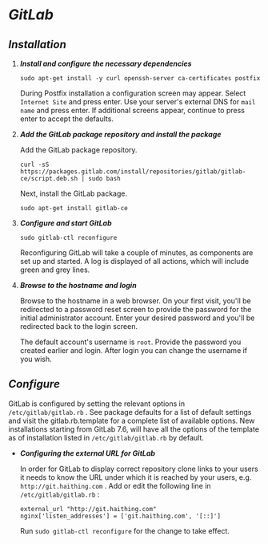# *GitLab*

## *Installation*

1. ***Install and configure the necessary dependencies***

    ```
    sudo apt-get install -y curl openssh-server ca-certificates postfix
    ```
    During Postfix installation a configuration screen may appear. Select `Internet Site` and press enter. Use your server's external DNS for `mail name` and press enter. If additional screens appear, continue to press enter to accept the defaults.

1. ***Add the GitLab package repository and install the package***

    Add the GitLab package repository.
    ```
    curl -sS https://packages.gitlab.com/install/repositories/gitlab/gitlab-ce/script.deb.sh | sudo bash
    ```
    Next, install the GitLab package.
    ```
    sudo apt-get install gitlab-ce
    ```

1. ***Configure and start GitLab***

    ```
    sudo gitlab-ctl reconfigure
    ```
    Reconfiguring GitLab will take a couple of minutes, as components are set up and started. A log is displayed of all actions, which will include green and grey lines.

1. ***Browse to the hostname and login***

    Browse to the hostname in a web browser. On your first visit, you'll be redirected to a password reset screen to provide the password for the initial administrator account. Enter your desired password and you'll be redirected back to the login screen.

    The default account's username is `root`. Provide the password you created earlier and login. After login you can change the username if you wish.

## *Configure*

GitLab is configured by setting the relevant options in `/etc/gitlab/gitlab.rb` . See package defaults for a list of default settings and visit the gitlab.rb.template for a complete list of available options. New installations starting from GitLab 7.6, will have all the options of the template as of installation listed in `/etc/gitlab/gitlab.rb` by default.

- ***Configuring the external URL for GitLab***

    In order for GitLab to display correct repository clone links to your users it needs to know the URL under which it is reached by your users, e.g. `http://git.haithing.com` . Add or edit the following line in `/etc/gitlab/gitlab.rb` :
    ```
    external_url "http://git.haithing.com"
    nginx['listen_addresses'] = ['git.haithing.com', '[::]']
    ```
    Run `sudo gitlab-ctl reconfigure` for the change to take effect.
